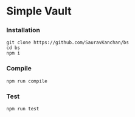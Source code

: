 # Simple Vault

### Installation

```shell
git clone https://github.com/SauravKanchan/bs
cd bs
npm i
```

### Compile

```shell
npm run compile
```

### Test

```shell
npm run test
```
